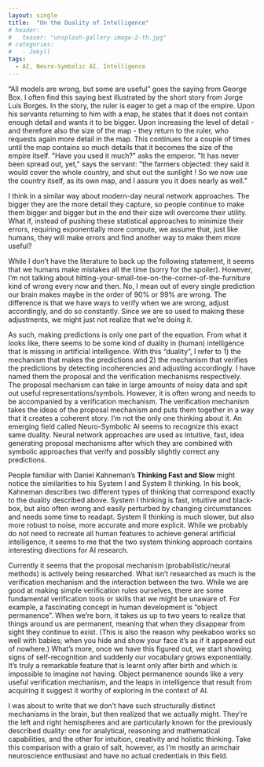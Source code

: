 ```yaml
---
layout: single
title:  "On the Duality of Intelligence"
# header:
#   teaser: "unsplash-gallery-image-2-th.jpg"
# categories: 
#   - Jekyll
tags:
  - AI, Neuro-Symbolic AI, Intelligence
---
```

“All models are wrong, but some are useful” goes the saying from George Box. I often find this saying best illustrated by the short story from Jorge Luis Borges. In the story, the ruler is eager to get a map of the empire. Upon his servants returning to him with a map, he states that it does not contain enough detail and wants it to be bigger. Upon increasing the level of detail - and therefore also the size of the map - they return to the ruler, who requests again more detail in the map. This continues for a couple of times until the map contains so much details that it becomes the size of the empire itself. "Have you used it much?" asks the emperor. "It has never been spread out, yet," says the servant: "the farmers objected: they said it would cover the whole country, and shut out the sunlight ! So we now use the country itself, as its own map, and I assure you it does nearly as well.”

I think in a similar way about modern-day neural network approaches. The bigger they are the more detail they capture, so people continue to make them bigger and bigger but in the end their size will overcome their utility. What if, instead of pushing these statistical approaches to minimize their errors, requiring exponentially more compute, we assume that, just like humans, they will make errors and find another way to make them more useful?

While I don’t have the literature to back up the following statement, it seems that we humans make mistakes all the time (sorry for the spoiler). However, I’m not talking about hitting-your-small-toe-on-the-corner-of-the-furniture kind of wrong every now and then. No, I mean out of every single prediction our brain makes maybe in the order of 90% or 99% are wrong. The difference is that we have ways to verify when we are wrong, adjust accordingly, and do so constantly. Since we are so used to making these adjustments, we might just not realize that we’re doing it.

As such, making predictions is only one part of the equation. From what it looks like, there seems to be some kind of duality in (human) intelligence that is missing in artificial intelligence. With this “duality”, I refer to 1) the mechanism that makes the predictions and 2) the mechanism that verifies the predictions by detecting incoherencies and adjusting accordingly. I have named them the proposal and the verification mechanisms respectively. The proposal mechanism can take in large amounts of noisy data and spit out useful representations/symbols. However, it is often wrong and needs to be accompanied by a verification mechanism. The verification mechanism takes the ideas of the proposal mechanism and puts them together in a way that it creates a coherent story. I’m not the only one thinking about it. An emerging field called Neuro-Symbolic AI seems to recognize this exact same duality. Neural network approaches are used as intuitive, fast, idea generating proposal mechanisms after which they are combined with symbolic approaches that verify and possibly slightly correct any predictions.

People familiar with Daniel Kahneman’s __Thinking Fast and Slow__ might notice the similarities to his System I and System II thinking. In his book, Kahneman describes two different types of thinking that correspond exactly to the duality described above. System I thinking is fast, intuitive and black-box, but also often wrong and easily perturbed by changing circumstances and needs some time to readapt. System II thinking is much slower, but also more robust to noise, more accurate and more explicit. While we probably do not need to recreate all human features to achieve general artificial intelligence, it seems to me that the two system thinking approach contains interesting directions for AI research.

Currently it seems that the proposal mechanism (probabilistic/neural methods) is actively being researched. What isn’t researched as much is the verification mechanism and the interaction between the two. While we are good at making simple verification rules ourselves, there are some fundamental verification tools or skills that we might be unaware of. For example, a fascinating concept in human development is “object permanence”. When we’re born, it takes us up to two years to realize that things around us are permanent, meaning that when they disappear from sight they continue to exist. (This is also the reason why peekaboo works so well with babies; when you hide and show your face it’s as if it appeared out of nowhere.) What’s more, once we have this figured out, we start showing signs of self-recognition and suddenly our vocabulary grows exponentially. It’s truly a remarkable feature that is learnt only after birth and which is impossible to imagine not having. Object permanence sounds like a very useful verification mechanism, and the leaps in intelligence that result from acquiring it suggest it worthy of exploring in the context of AI.

I was about to write that we don’t have such structurally distinct mechanisms in the brain, but then  realized that we actually might. They’re the left and right hemispheres and are particularly known for the previously described duality: one for analytical, reasoning and mathematical capabilities, and the other for intuition, creativity and holistic thinking. Take this comparison with a grain of salt, however, as I’m mostly an armchair neuroscience enthusiast and have no actual credentials in this field.